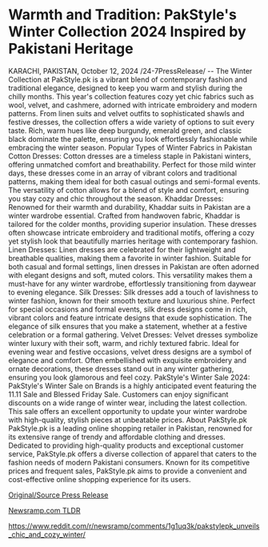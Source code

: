 # Warmth and Tradition: PakStyle's Winter Collection 2024 Inspired by Pakistani Heritage

KARACHI, PAKISTAN, October 12, 2024 /24-7PressRelease/ -- The Winter Collection at PakStyle.pk is a vibrant blend of contemporary fashion and traditional elegance, designed to keep you warm and stylish during the chilly months. This year's collection features cozy yet chic fabrics such as wool, velvet, and cashmere, adorned with intricate embroidery and modern patterns. From linen suits and velvet outfits to sophisticated shawls and festive dresses, the collection offers a wide variety of options to suit every taste. Rich, warm hues like deep burgundy, emerald green, and classic black dominate the palette, ensuring you look effortlessly fashionable while embracing the winter season.  Popular Types of Winter Fabrics in Pakistan  Cotton Dresses: Cotton dresses are a timeless staple in Pakistani winters, offering unmatched comfort and breathability. Perfect for those mild winter days, these dresses come in an array of vibrant colors and traditional patterns, making them ideal for both casual outings and semi-formal events. The versatility of cotton allows for a blend of style and comfort, ensuring you stay cozy and chic throughout the season.  Khaddar Dresses: Renowned for their warmth and durability, Khaddar suits in Pakistan are a winter wardrobe essential. Crafted from handwoven fabric, Khaddar is tailored for the colder months, providing superior insulation. These dresses often showcase intricate embroidery and traditional motifs, offering a cozy yet stylish look that beautifully marries heritage with contemporary fashion.  Linen Dresses: Linen dresses are celebrated for their lightweight and breathable qualities, making them a favorite in winter fashion. Suitable for both casual and formal settings, linen dresses in Pakistan are often adorned with elegant designs and soft, muted colors. This versatility makes them a must-have for any winter wardrobe, effortlessly transitioning from daywear to evening elegance.  Silk Dresses: Silk dresses add a touch of lavishness to winter fashion, known for their smooth texture and luxurious shine. Perfect for special occasions and formal events, silk dress designs come in rich, vibrant colors and feature intricate designs that exude sophistication. The elegance of silk ensures that you make a statement, whether at a festive celebration or a formal gathering.  Velvet Dresses: Velvet dresses symbolize winter luxury with their soft, warm, and richly textured fabric. Ideal for evening wear and festive occasions, velvet dress designs are a symbol of elegance and comfort. Often embellished with exquisite embroidery and ornate decorations, these dresses stand out in any winter gathering, ensuring you look glamorous and feel cozy.  PakStyle's Winter Sale 2024:  PakStyle's Winter Sale on Brands is a highly anticipated event featuring the 11.11 Sale and Blessed Friday Sale. Customers can enjoy significant discounts on a wide range of winter wear, including the latest collection. This sale offers an excellent opportunity to update your winter wardrobe with high-quality, stylish pieces at unbeatable prices.  About PakStyle.pk  PakStyle.pk is a leading online shopping retailer in Pakistan, renowned for its extensive range of trendy and affordable clothing and dresses. Dedicated to providing high-quality products and exceptional customer service, PakStyle.pk offers a diverse collection of apparel that caters to the fashion needs of modern Pakistani consumers. Known for its competitive prices and frequent sales, PakStyle.pk aims to provide a convenient and cost-effective online shopping experience for its users. 

[Original/Source Press Release](https://www.24-7pressrelease.com/press-release/515195/warmth-and-tradition-pakstyles-winter-collection-2024-inspired-by-pakistani-heritage)
                    

[Newsramp.com TLDR](None) 

https://www.reddit.com/r/newsramp/comments/1g1uq3k/pakstylepk_unveils_chic_and_cozy_winter/